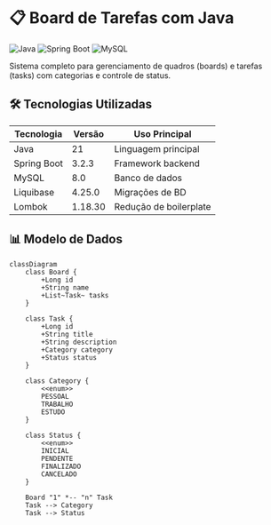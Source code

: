 # 📋 Board de Tarefas com Java

![Java](https://img.shields.io/badge/Java-21-blue)
![Spring Boot](https://img.shields.io/badge/Spring%20Boot-3.2.3-brightgreen)
![MySQL](https://img.shields.io/badge/MySQL-8.0-orange)

Sistema completo para gerenciamento de quadros (boards) e tarefas (tasks) com categorias e controle de status.

## 🛠 Tecnologias Utilizadas

| Tecnologia       | Versão   | Uso Principal            |
|------------------|----------|--------------------------|
| Java             | 21       | Linguagem principal      |
| Spring Boot      | 3.2.3    | Framework backend        |
| MySQL            | 8.0      | Banco de dados           |
| Liquibase        | 4.25.0   | Migrações de BD          |
| Lombok           | 1.18.30  | Redução de boilerplate   |


## 📊 Modelo de Dados

```mermaid
classDiagram
    class Board {
        +Long id
        +String name
        +List~Task~ tasks
    }
    
    class Task {
        +Long id
        +String title
        +String description
        +Category category
        +Status status
    }
    
    class Category {
        <<enum>>
        PESSOAL
        TRABALHO
        ESTUDO
    }
    
    class Status {
        <<enum>>
        INICIAL
        PENDENTE
        FINALIZADO
        CANCELADO
    }
    
    Board "1" *-- "n" Task
    Task --> Category
    Task --> Status
